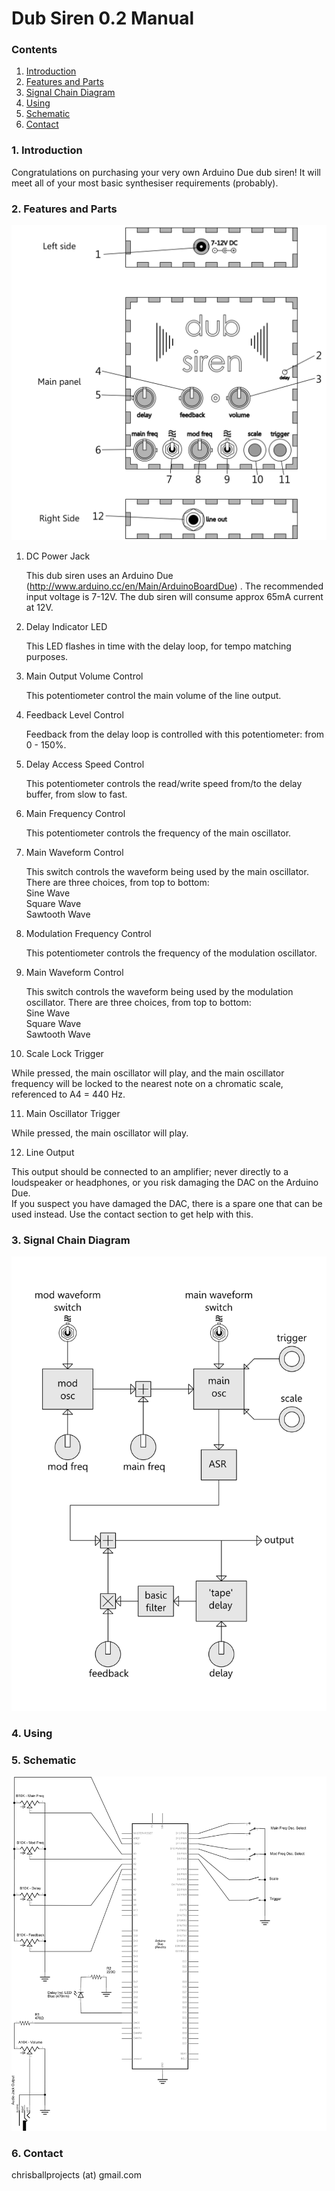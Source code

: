 # Dub Siren 0.2 Manual

### Contents

1. [Introduction](/Dub%20Siren%20Manual.md#1-introduction)
2. [Features and Parts](/Dub%20Siren%20Manual.md#2-features-and-parts)
3. [Signal Chain Diagram](/Dub%20Siren%20Manual.md#3-signal-chain-diagram)
4. [Using](/Dub%20Siren%20Manual.md#4-using)
5. [Schematic](/Dub%20Siren%20Manual.md#5-schematic)
6. [Contact](/Dub%20Siren%20Manual.md#6-contact)

### 1. Introduction

Congratulations on purchasing your very own Arduino Due dub siren! It will meet all of your most basic synthesiser requirements (probably).

### 2. Features and Parts

![alt text](/Images/PartsDiagram.png "Features and Parts")

1. DC Power Jack

   This dub siren uses an Arduino Due (http://www.arduino.cc/en/Main/ArduinoBoardDue) . The recommended input voltage is 7-12V. The dub siren will consume approx 65mA current at 12V.  

2. Delay Indicator LED

   This LED flashes in time with the delay loop, for tempo matching purposes.

3. Main Output Volume Control

   This potentiometer control the main volume of the line output.

4. Feedback Level Control

   Feedback from the delay loop is controlled with this potentiometer: from 0 - 150%. 

5. Delay Access Speed Control

   This potentiometer controls the read/write speed from/to the delay buffer, from slow to fast.

6. Main Frequency Control

   This potentiometer controls the frequency of the main oscillator.

7. Main Waveform Control

   This switch controls the waveform being used by the main oscillator. There are three choices, from top to bottom:  
   Sine Wave  
   Square Wave  
   Sawtooth Wave

8. Modulation Frequency Control

   This potentiometer controls the frequency of the modulation oscillator.

9. Main Waveform Control

   This switch controls the waveform being used by the modulation oscillator. There are three choices, from top to bottom:  
   Sine Wave  
   Square Wave  
   Sawtooth Wave

10. Scale Lock Trigger

   While pressed, the main oscillator will play, and the main oscillator frequency will be locked to the nearest note on a chromatic scale, referenced to A4 = 440 Hz.

11. Main Oscillator Trigger

   While pressed, the main oscillator will play.

12. Line Output

   This output should be connected to an amplifier; never directly to a loudspeaker or headphones, or you risk damaging the DAC on the Arduino Due.  
   If you suspect you have damaged the DAC, there is a spare one that can be used instead. Use the contact section to get help with this.

### 3. Signal Chain Diagram

![alt text](/Images/SignalChainDiagram.png "Signal Chain")

### 4. Using



### 5. Schematic

![alt text](/Images/Schematic.png "Schematic")

### 6. Contact

chrisballprojects (at) gmail.com


